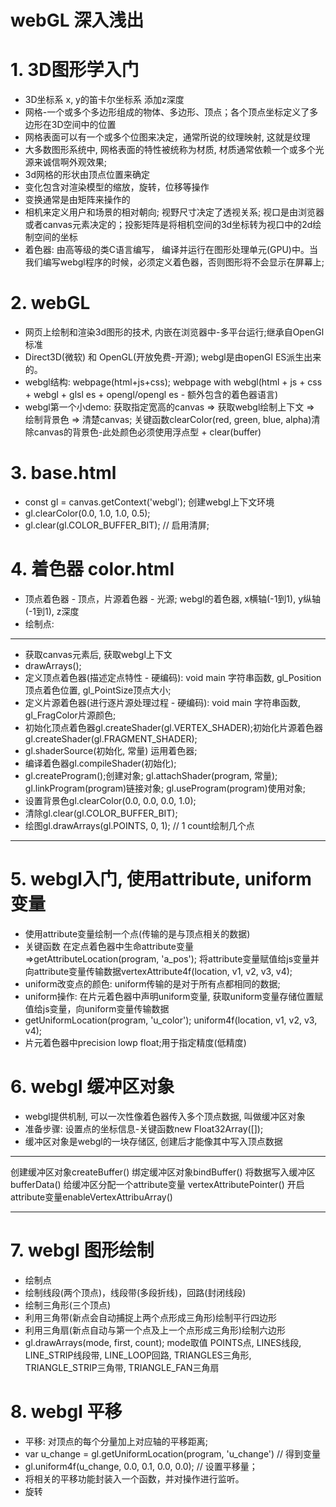 
# webGL 深入浅出

# 1. 3D图形学入门
* 3D坐标系 x, y的笛卡尔坐标系 添加z深度
* 网格-一个或多个多边形组成的物体、多边形、顶点；各个顶点坐标定义了多边形在3D空间中的位置
* 网格表面可以有一个或多个位图来决定，通常所说的纹理映射, 这就是纹理
* 大多数图形系统中, 网格表面的特性被统称为材质, 材质通常依赖一个或多个光源来诚信啊外观效果;
* 3d网格的形状由顶点位置来确定
* 变化包含对渲染模型的缩放，旋转，位移等操作
* 变换通常是由矩阵来操作的
* 相机来定义用户和场景的相对朝向; 视野尺寸决定了透视关系; 视口是由浏览器或者canvas元素决定的；投影矩阵是将相机空间的3d坐标转为视口中的2d绘制空间的坐标
* 着色器: 由高等级的类C语言编写， 编译并运行在图形处理单元(GPU)中。当我们编写webgl程序的时候，必须定义着色器，否则图形将不会显示在屏幕上;

# 2. webGL
* 网页上绘制和渲染3d图形的技术, 内嵌在浏览器中-多平台运行;继承自OpenGl标准
* Direct3D(微软) 和 OpenGL(开放免费-开源); webgl是由openGl ES派生出来的。
* webgl结构: webpage(html+js+css); webpage with webgl(html + js + css + webgl + glsl es + opengl/opengl es - 额外包含的着色器语言)
* webgl第一个小demo: 获取指定宽高的canvas => 获取webgl绘制上下文 => 绘制背景色 => 清楚canvas; 关键函数clearColor(red, green, blue, alpha)清除canvas的背景色-此处颜色必须使用浮点型 + clear(buffer)


# 3. base.html
* const gl = canvas.getContext('webgl'); 创建webgl上下文环境
* gl.clearColor(0.0, 1.0, 1.0, 0.5); 
* gl.clear(gl.COLOR_BUFFER_BIT); // 启用清屏;

# 4. 着色器 color.html
* 顶点着色器 - 顶点，片源着色器 - 光源; webgl的着色器, x横轴(-1到1), y纵轴(-1到1), z深度
* 绘制点: 
*************
* 获取canvas元素后, 获取webgl上下文
* drawArrays();
* 定义顶点着色器(描述定点特性 - 硬编码): void main 字符串函数, gl_Position顶点着色位置, gl_PointSize顶点大小; 
* 定义片源着色器(进行逐片源处理过程 - 硬编码): void main 字符串函数, gl_FragColor片源颜色; 
* 初始化顶点着色器gl.createShader(gl.VERTEX_SHADER);初始化片源着色器gl.createShader(gl.FRAGMENT_SHADER);
* gl.shaderSource(初始化, 常量) 运用着色器;
* 编译着色器gl.compileShader(初始化);
* gl.createProgram();创建对象; gl.attachShader(program, 常量); gl.linkProgram(program)链接对象; gl.useProgram(program)使用对象;
* 设置背景色gl.clearColor(0.0, 0.0, 0.0, 1.0);
* 清除gl.clear(gl.COLOR_BUFFER_BIT);
* 绘图gl.drawArrays(gl.POINTS, 0, 1); // 1 count绘制几个点
*************

# 5. webgl入门, 使用attribute, uniform变量
* 使用attribute变量绘制一个点(传输的是与顶点相关的数据)
* 关键函数 在定点着色器中生命attribute变量=>getAttributeLocation(program, 'a_pos'); 将attribute变量赋值给js变量并向attribute变量传输数据vertexAttribute4f(location, v1, v2, v3, v4);
* uniform改变点的颜色: uniform传输的是对于所有点都相同的数据;
* uniform操作: 在片元着色器中声明uniform变量, 获取uniform变量存储位置赋值给js变量，向uniform变量传输数据
* getUniformLocation(program, 'u_color'); uniform4f(location, v1, v2, v3, v4);
* 片元着色器中precision lowp float;用于指定精度(低精度)


# 6. webgl 缓冲区对象
* webgl提供机制, 可以一次性像着色器传入多个顶点数据, 叫做缓冲区对象
* 准备步骤: 设置点的坐标信息-关键函数new Float32Array([]);
* 缓冲区对象是webgl的一块存储区, 创建后才能像其中写入顶点数据
********************
创建缓冲区对象createBuffer()
绑定缓冲区对象bindBuffer()
将数据写入缓冲区bufferData()
给缓冲区分配一个attribute变量 vertexAttributePointer()
开启attribute变量enableVertexAttribuArray()
********************


# 7. webgl 图形绘制
* 绘制点
* 绘制线段(两个顶点)，线段带(多段折线)，回路(封闭线段)
* 绘制三角形(三个顶点)
* 利用三角带(新点会自动捕捉上两个点形成三角形)绘制平行四边形
* 利用三角扇(新点自动与第一个点及上一个点形成三角形)绘制六边形
* gl.drawArrays(mode, first, count); mode取值 POINTS点, LINES线段, LINE_STRIP线段带, LINE_LOOP回路, TRIANGLES三角形, TRIANGLE_STRIP三角带, TRIANGLE_FAN三角扇


# 8. webgl 平移
* 平移: 对顶点的每个分量加上对应轴的平移距离; 
* var u_change = gl.getUniformLocation(program, 'u_change') // 得到变量
* gl.uniform4f(u_change, 0.0, 0.1, 0.0, 0.0); // 设置平移量；
* 将相关的平移功能封装入一个函数，并对操作进行监听。
* 旋转





